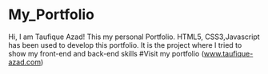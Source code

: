 # My_Portfolio

Hi, I am Taufique Azad! This my personal Portfolio.
HTML5, CSS3,Javascript has been used to develop this portfolio. It is the project where I tried to show my front-end and back-end skills
#Visit my portfolio (www.taufique-azad.com)



